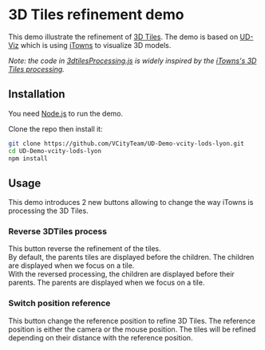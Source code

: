 # 3D Tiles refinement demo

This demo illustrate the refinement of [3D Tiles](https://github.com/CesiumGS/3d-tiles). The demo is based on [UD-Viz](https://github.com/VCityTeam/UD-Viz) which is using [iTowns](https://github.com/iTowns/itowns/tree/master/src) to visualize 3D models.

_Note: the code in [3dtilesProcessing.js](src/3dtilesProcessing.js) is widely inspired by the [iTowns's 3D Tiles processing](https://github.com/iTowns/itowns/blob/7a9457075067afa1a7aa2dc3cb72999033105ff6/src/Process/3dTilesProcessing.js)._

## Installation

You need [Node.js](https://en.wikipedia.org/wiki/Node.js) to run the demo.

Clone the repo then install it:

```bash
git clone https://github.com/VCityTeam/UD-Demo-vcity-lods-lyon.git
cd UD-Demo-vcity-lods-lyon
npm install
```

## Usage

This demo introduces 2 new buttons allowing to change the way iTowns is processing the 3D Tiles.

### Reverse 3DTiles process

This button reverse the refinement of the tiles.  
By default, the parents tiles are displayed before the children. The children are displayed when we focus on a tile.  
With the reversed processing, the children are displayed before their parents. The parents are displayed when we focus on a tile.  

### Switch position reference

This button change the reference position to refine 3D Tiles. The reference position is either the camera or the mouse position. The tiles will be refined depending on their distance with the reference position.
